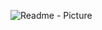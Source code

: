 ![Readme - Picture](https://github.com/user-attachments/assets/db16d0e5-c8a2-4682-8b03-618ad64b3bab)
